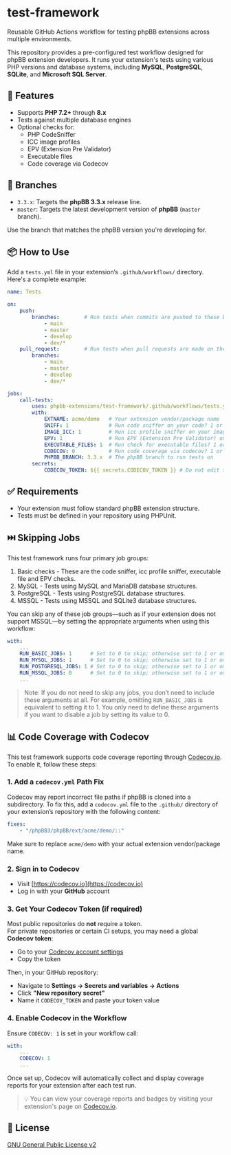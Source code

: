 # test-framework

Reusable GitHub Actions workflow for testing phpBB extensions across multiple environments.

This repository provides a pre-configured test workflow designed for phpBB extension developers. It runs your extension's tests using various PHP versions and database systems, including **MySQL**, **PostgreSQL**, **SQLite**, and **Microsoft SQL Server**.

## 🚀 Features

- Supports **PHP 7.2+** through **8.x**
- Tests against multiple database engines
- Optional checks for:
  - PHP CodeSniffer
  - ICC image profiles
  - EPV (Extension Pre Validator)
  - Executable files
  - Code coverage via Codecov

## 🧪 Branches

- `3.3.x`: Targets the **phpBB 3.3.x** release line.
- `master`: Targets the latest development version of **phpBB** (`master` branch).

Use the branch that matches the phpBB version you're developing for.

## 📦 How to Use

Add a `tests.yml` file in your extension’s `.github/workflows/` directory. Here's a complete example:

```yaml
name: Tests

on:
    push:
        branches:        # Run tests when commits are pushed to these branches in your repo
            - main
            - master
            - develop
            - dev/*
    pull_request:        # Run tests when pull requests are made on these branches in your repo
        branches:
            - main
            - master
            - develop
            - dev/*

jobs:
    call-tests:
        uses: phpbb-extensions/test-framework/.github/workflows/tests.yml@3.3.x  # Must match PHPBB_BRANCH
        with:
            EXTNAME: acme/demo   # Your extension vendor/package name
            SNIFF: 1             # Run code sniffer on your code? 1 or 0
            IMAGE_ICC: 1         # Run icc profile sniffer on your images? 1 or 0
            EPV: 1               # Run EPV (Extension Pre Validator) on your code? 1 or 0
            EXECUTABLE_FILES: 1  # Run check for executable files? 1 or 0
            CODECOV: 0           # Run code coverage via codecov? 1 or 0
            PHPBB_BRANCH: 3.3.x  # The phpBB branch to run tests on
        secrets:
            CODECOV_TOKEN: ${{ secrets.CODECOV_TOKEN }} # Do not edit this
```

## ✅ Requirements

- Your extension must follow standard phpBB extension structure.
- Tests must be defined in your repository using PHPUnit.

## ⏭️ Skipping Jobs

This test framework runs four primary job groups:
1. Basic checks - These are the code sniffer, icc profile sniffer, executable file and EPV checks.
2. MySQL - Tests using MySQL and MariaDB database structures.
3. PostgreSQL - Tests using PostgreSQL database structures.
4. MSSQL - Tests using MSSQL and SQLite3 database structures.

You can skip any of these job groups—such as if your extension does not support MSSQL—by setting the appropriate arguments when using this workflow:

```yaml
with:
    ...
    RUN_BASIC_JOBS: 1      # Set to 0 to skip; otherwise set to 1 or omit
    RUN_MYSQL_JOBS: 1      # Set to 0 to skip; otherwise set to 1 or omit
    RUN_POSTGRESQL_JOBS: 1 # Set to 0 to skip; otherwise set to 1 or omit
    RUN_MSSQL_JOBS: 0      # Set to 0 to skip; otherwise set to 1 or omit
    ...
```

> Note: If you do not need to skip any jobs, you don’t need to include these arguments at all. For example, omitting `RUN_BASIC_JOBS` is equivalent to setting it to 1. You only need to define these arguments if you want to disable a job by setting its value to 0.

## 📊 Code Coverage with Codecov

This test framework supports code coverage reporting through [Codecov.io](https://codecov.io). To enable it, follow these steps:

### 1. Add a `codecov.yml` Path Fix

Codecov may report incorrect file paths if phpBB is cloned into a subdirectory. To fix this, add a `codecov.yml` file to the `.github/` directory of your extension’s repository with the following content:

```yaml
fixes:
    - "/phpBB3/phpBB/ext/acme/demo/::"
```

Make sure to replace `acme/demo` with your actual extension vendor/package name.

### 2. Sign in to Codecov

- Visit [https://codecov.io](https://codecov.io)
- Log in with your **GitHub** account

### 3. Get Your Codecov Token (if required)

Most public repositories do **not** require a token.  
For private repositories or certain CI setups, you may need a global **Codecov token**:

- Go to your [Codecov account settings](https://app.codecov.io/account/token)
- Copy the token

Then, in your GitHub repository:

- Navigate to **Settings → Secrets and variables → Actions**
- Click **"New repository secret"**
- Name it `CODECOV_TOKEN` and paste your token value

### 4. Enable Codecov in the Workflow

Ensure `CODECOV: 1` is set in your workflow call:

```yaml
with:
    ...
    CODECOV: 1
    ...
```

Once set up, Codecov will automatically collect and display coverage reports for your extension after each test run.

> 💡 You can view your coverage reports and badges by visiting your extension's page on [Codecov.io](https://codecov.io).

## 📄 License

[GNU General Public License v2](license.txt)
